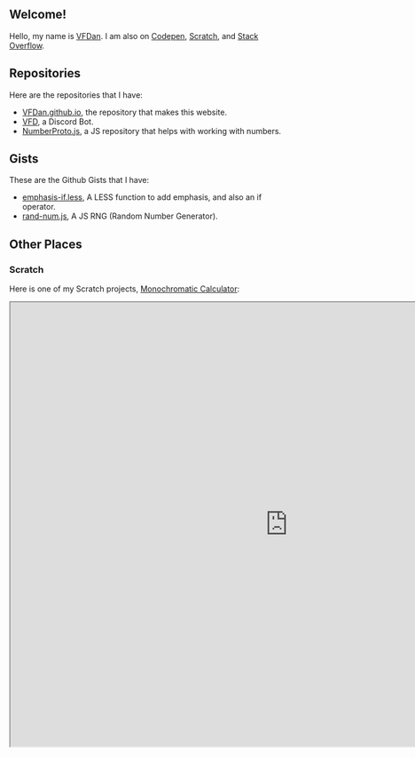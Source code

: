 ## Welcome!

Hello, my name is [VFDan](https://github.com/VFDan). I am also on [Codepen](https://codepen.io/vfdan/#), [Scratch](https://scratch.mit.edu/users/VFDan/), and [Stack Overflow](https://stackoverflow.com/users/10637444/vfdan). 

## Repositories

Here are the repositories that I have:
+ [VFDan.github.io](https://github.com/VFDan/VFDan.github.io), the repository that makes this website.
+ [VFD](https://github.com/VFDan/VFD), a Discord Bot.
+ [NumberProto.js](https://github.com/VFDan/NumberProto.js), a JS repository that helps with working with numbers.


## Gists

These are the Github Gists that I have:
+ [emphasis-if.less](https://gist.github.com/VFDan/79f98e887eb8beaba1b1baba291f4993), A LESS function to add emphasis, and also an if operator.
+ [rand-num.js](https://gist.github.com/VFDan/dbe3f7ba0b92aa8f5f662695ff0b6405), A JS RNG (Random Number Generator).

## Other Places
### Scratch
Here is one of my Scratch projects, [Monochromatic Calculator](https://scratch.mit.edu/projects/288852149/):
<br>
<iframe src="https://scratch.mit.edu/projects/288852149/embed" width="1000" height="800" id="calculator"
    title="Monochromatic Calculator"><p>Your browser does not support `<iframe>`s.</p></iframe>
